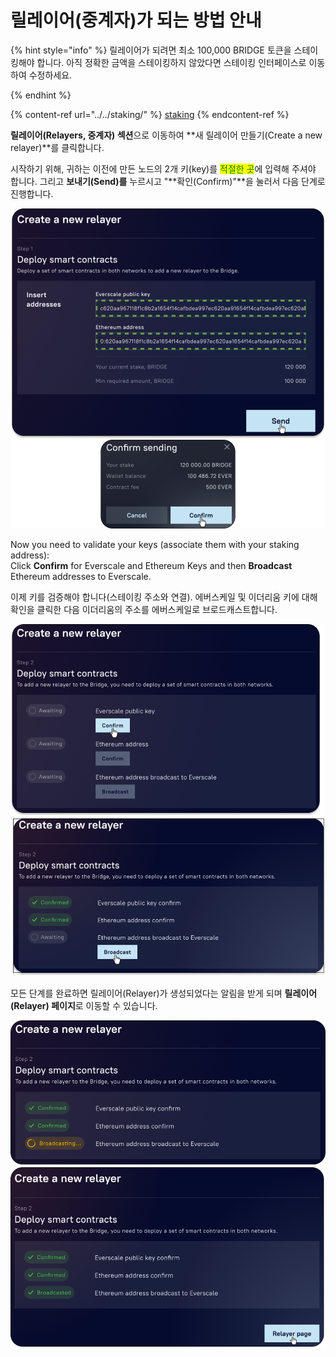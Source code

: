 # 릴레이어(중계자)가 되는 방법 안내

{% hint style="info" %}
릴레이어가 되려면 최소 100,000 BRIDGE 토큰을 스테이킹해야 합니다. 아직 정확한 금액을 스테이킹하지 않았다면 스테이킹 인터페이스로 이동하여 수정하세요.


{% endhint %}

{% content-ref url="../../staking/" %}
[staking](../../staking/)
{% endcontent-ref %}

**릴레이어(Relayers, 중계자) 섹션**으로 이동하여 **새 릴레이어 만들기(Create a new relayer)**를 클릭합니다.&#x20;

시작하기 위해, 귀하는 이전에 만든 노드의 2개 키(key)를 <mark style="color:green;">적절한 곳</mark>에 입력해 주셔야 합니다. 그리고 **보내기(Send)를** 누르시고 "**확인(Confirm)"**을 눌러서 다음 단계로 진행합니다.&#x20;

![](<../../.gitbook/assets/image (32).png>)



Now you need to validate your keys (associate them with your staking address):\
Click **Confirm** for Everscale and Ethereum Keys and then **Broadcast** Ethereum addresses to Everscale.

이제 키를 검증해야 합니다(스테이킹 주소와 연결). 에버스케일 및 이더리움 키에 대해 확인을 클릭한 다음 이더리움의 주소를 에버스케일로 브로드캐스트합니다.

![](<../../.gitbook/assets/image (47).png>)

모든 단계를 완료하면 릴레이어(Relayer)가 생성되었다는 알림을 받게 되며 **릴레이어(Relayer) 페이지**로 이동할 수 있습니다.

![](<../../.gitbook/assets/image (3).png>)
